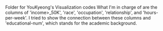 Folder for YouKyeong's Visualization codes
What I'm in charge of are the columns of 'income>_50K', 'race', 'occupation', 'relationship', and 'hours-per-week'.
I tried to show the connection between these columns and 'educational-num', which stands for the academic background.
